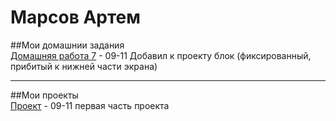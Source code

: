 # Марсов Артем
##Мои домашнии задания  
[Домашняя работа 7](fobos78.github.io/homework/ "Моя домашка") - 09-11 Добавил к проекту блок (фиксированный, прибитый к нижней части экрана)  

-------------------------------------------------------------------------------------------------------------------------------------
##Мои проекты  
[Проект](fobos78.github.io/project1/ "проект") - 09-11 первая часть проекта
